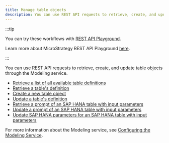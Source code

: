 ```yaml
---
title: Manage table objects
description: You can use REST API requests to retrieve, create, and update table objects through the Modeling service.
---
```


<Available since="2021 Update 1" />

:::tip

You can try these workflows with [REST API Playground](https://www.postman.com/microstrategysdk/workspace/microstrategy-rest-api/folder/16131298-43769ee1-7480-4413-990a-13b50119b384?ctx=documentation).

Learn more about MicroStrategy REST API Playground [here](/docs/getting-started/playground.md).

:::

You can use REST API requests to retrieve, create, and update table objects through the Modeling service.

- [Retrieve a list of all available table definitions](retrieve-a-list-of-all-available-table-definitions.md)
- [Retrieve a table's definition](retrieve-a-tables-definition.md)
- [Create a new table object](create-a-new-table-object.md)
- [Update a table's definition](update-a-tables-definition.md)
- [Retrieve a prompt of an SAP HANA table with input parameters](retrieve-a-prompt-of-an-sap-hana-table.md) <Available since="2021 Update 6" inline />
- [Update a prompt of an SAP HANA table with input parameters](update-a-prompt-of-an-sap-hana-table.md) <Available since="2021 Update 6" inline />
- [Update SAP HANA parameters for an SAP HANA table with input parameters](update-sap-hana-parameters.md) <Available since="2021 Update 6" inline />

For more information about the Modeling service, see [Configuring the Modeling Service](https://www2.microstrategy.com/producthelp/Current/InstallConfig/en-us/Content/modeling_service.htm).
